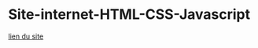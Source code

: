 # Site-internet-HTML-CSS-Javascript
[lien du site](https://noemie-lafon.github.io/Site-internet-HTML-CSS-Javascript/)
